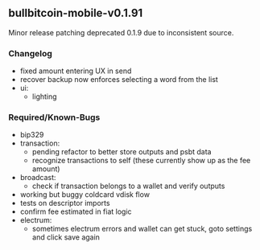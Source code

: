 
## bullbitcoin-mobile-v0.1.91

Minor release patching deprecated 0.1.9 due to inconsistent source.

### Changelog
  - fixed amount entering UX in send
  - recover backup now enforces selecting a word from the list
  - ui: 
    - lighting
### Required/Known-Bugs
  - bip329
  - transaction:
    - pending refactor to better store outputs and psbt data
    - recognize transactions to self (these currently show up as the fee amount)
  - broadcast:
    - check if transaction belongs to a wallet and verify outputs
  - working but buggy coldcard vdisk flow
  - tests on descriptor imports
  - confirm fee estimated in fiat logic
  - electrum: 
    - sometimes electrum errors and wallet can get stuck, goto settings and 
    click save again

